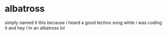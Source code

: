 # albatross
simply named it this because i heard a good techno song while i was coding it and hey i'm an albatross lol
